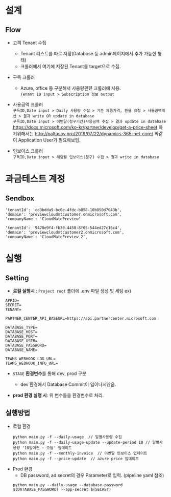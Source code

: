 # 설계
## Flow
- 고객 Tenant 수집
  - Tenant 리스트를 따로 저장(Database 등 admin페이지에서 추가 가능한 형태)
  - 크롤러에서 여기에 저장된 Tenant를 target으로 수집.
- 구독 크롤러  
  - Azure, office 등 구분해서 사용량관련 크롤러에 사용.  
`Tenant ID input > Subscription 정보 output`
- 사용금액 크롤러  
`구독ID,Date input > Daily 사용량 수집 > 기준 제품가격, 환율 요청 > 사용금액계산 > 결과 write OR update in database`  
`구독ID,Date input > 이번달(청구기간)사용금액 수집 > 결과 update in database`
https://docs.microsoft.com/ko-kr/partner/develop/get-a-price-sheet
하기위해서는 http://paltusov.pro/2019/07/22/dynamics-365-net-core/ 와같이 Application User가 필요해보임.

- 인보이스 크롤러  
`구독ID,Date input > 해당월 인보이스(청구) 수집 > 결과 write in database`


# 과금테스트 계정
## Sendbox
```
'tenantId': 'cd3bdda9-bc0e-4fdc-b858-10b850d7043b',
'domain': 'previewcloudmtcustomer.onmicrosoft.com',
'companyName': 'CloudMatePreview'

'tenantId': '9478e9f4-fb30-4450-8f05-544ed27c16c4',
'domain': 'previewcloudmtcustomer2.onmicrosoft.com',
'companyName': 'CloudMatePreview_2',
```

# 실행
## Setting
- **로컬 실행시** : `Project root` 폴더에 .env 파일 생성 및 세팅 ex)
```
APPID=
SECRET=
TENANT=

PARTNER_CENTER_API_BASEURL=https://api.partnercenter.microsoft.com

DATABASE_TYPE=
DATABASE_HOST=
DATABASE_PORT=
DATABASE_USER=
DATABASE_PASSWORD=
DATABASE_NAME=

TEAMS_WEBHOOK_LOG_URL=
TEAMS_WEBHOOK_INFO_URL=
```
- `STAGE` **환경변수**를 통해 dev, prod 구분
  - dev 환경에서 Database Commit이 일어나지않음.

- **prod 환경 실행 시**: 위 변수들을 환경변수로 처리.

## 실행방법
- 로컬 환경
  ```
  python main.py -f --daily-usage  // 일별사용량 수집
  python main.py -f --daily-usage-update --update-period 10 // 일별사용량 '10일이전 ~ 오늘' 업데이트
  python main.py -f --monthly-invoice  // 이번달 인보이스 업데이트
  python main.py -f --price-update  // azure price 업데이트
  ```
- Prod 환경
  - DB password, ad secret의 경우 Parameter로 입력. (pipeline yaml 참조)
  ```
  python main.py --daily-usage --database-password $(DATABASE_PASSWORD) --app-secret $(SECRET)
  ``` 